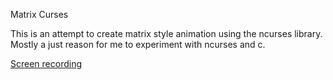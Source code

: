 Matrix Curses

This is an attempt to create matrix style animation using the ncurses library. 
Mostly a just reason for me to experiment with ncurses and c.

[Screen recording](https://github.com/user-attachments/assets/7a0ce0e0-33b4-4f8c-a4c8-4e82d5b602ca)
